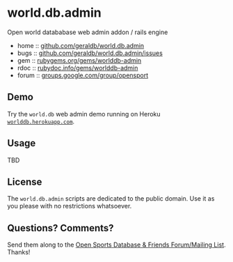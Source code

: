 # world.db.admin

Open world datababase web admin addon / rails engine

* home  :: [github.com/geraldb/world.db.admin](https://github.com/geraldb/world.db.admin)
* bugs  :: [github.com/geraldb/world.db.admin/issues](https://github.com/geraldb/world.db.admin/issues)
* gem   :: [rubygems.org/gems/worlddb-admin](https://rubygems.org/gems/worlddb-admin)
* rdoc  :: [rubydoc.info/gems/worlddb-admin](http://rubydoc.info/gems/worlddb-admin)
* forum :: [groups.google.com/group/opensport](https://groups.google.com/group/opensport)

## Demo

Try the `world.db` web admin demo running
on Heroku [`worlddb.herokuapp.com`](http://worlddb.herokuapp.com).

## Usage

TBD


## License

The `world.db.admin` scripts are dedicated to the public domain.
Use it as you please with no restrictions whatsoever.

## Questions? Comments?

Send them along to the [Open Sports Database & Friends Forum/Mailing List](http://groups.google.com/group/opensport).
Thanks!
